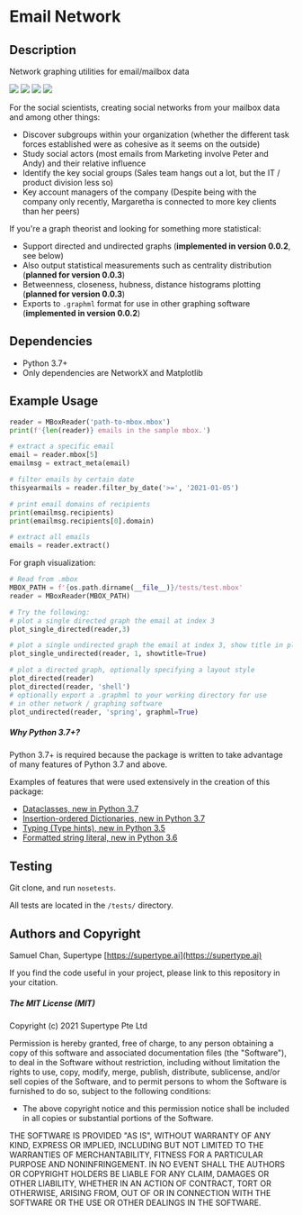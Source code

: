 # Email Network

## Description
Network graphing utilities for email/mailbox data

![](assets/graph1.png)
![](assets/graph4.png)
![](assets/graph3.png)
![](assets/graph2.png)

For the social scientists, creating social networks from your mailbox data and among other things:
* Discover subgroups within your organization (whether the different task forces established were as cohesive as it seems on the outside)  
* Study social actors (most emails from Marketing involve Peter and Andy) and their relative influence  
* Identify the key social groups (Sales team hangs out a lot, but the IT / product division less so)
* Key account managers of the company (Despite being with the company only recently, Margaretha is connected to more key clients than her peers)


If you're a graph theorist and looking for something more statistical:
* Support directed and undirected graphs (**implemented in version 0.0.2**, see below)
* Also output statistical measurements such as centrality distribution (**planned for version 0.0.3**)
* Betweenness, closeness, hubness, distance histograms plotting (**planned for version 0.0.3**) 
* Exports to `.graphml` format for use in other graphing software (**implemented in version 0.0.2**)

## Dependencies
* Python 3.7+
* Only dependencies are NetworkX and Matplotlib

## Example Usage
```python
reader = MBoxReader('path-to-mbox.mbox')
print(f'{len(reader)} emails in the sample mbox.')

# extract a specific email
email = reader.mbox[5]
emailmsg = extract_meta(email)

# filter emails by certain date
thisyearmails = reader.filter_by_date('>=', '2021-01-05')

# print email domains of recipients
print(emailmsg.recipients)
print(emailmsg.recipients[0].domain)

# extract all emails
emails = reader.extract()
```

For graph visualization:
```py
# Read from .mbox
MBOX_PATH = f'{os.path.dirname(__file__)}/tests/test.mbox'
reader = MBoxReader(MBOX_PATH)

# Try the following: 
# plot a single directed graph the email at index 3
plot_single_directed(reader,3)

# plot a single undirected graph the email at index 3, show title in plot
plot_single_undirected(reader, 1, showtitle=True)

# plot a directed graph, optionally specifying a layout style
plot_directed(reader)
plot_directed(reader, 'shell')
# optionally export a .graphml to your working directory for use
# in other network / graphing software
plot_undirected(reader, 'spring', graphml=True)
```


##### Why Python 3.7+?
Python 3.7+ is required because the package is written to take advantage of many features of Python 3.7 and above. 

Examples of features that were used extensively in the creation of this package:
* [Dataclasses, new in Python 3.7](https://www.youtube.com/watch?v=sH_jLQvnpBo)
* [Insertion-ordered Dictionaries, new in Python 3.7](https://www.youtube.com/watch?v=h-DBWPjpqWY)
* [Typing (Type hints), new in Python 3.5](https://docs.python.org/3/library/typing.html)
* [Formatted string literal, new in Python 3.6](https://docs.python.org/3/reference/lexical_analysis.html#f-strings)
## Testing
Git clone, and run `nosetests`. 

All tests are located in the `/tests/` directory.


## Authors and Copyright

Samuel Chan, Supertype [https://supertype.ai](https://supertype.ai)

If you find the code useful in your project, please link to this repository in your citation.

##### The MIT License (MIT)

Copyright (c) 2021 Supertype Pte Ltd

Permission is hereby granted, free of charge, to any person obtaining a copy of this software and associated documentation files (the "Software"), to deal in the Software without restriction, including without limitation the rights to use, copy, modify, merge, publish, distribute, sublicense, and/or sell copies of the Software, and to permit persons to whom the Software is furnished to do so, subject to the following conditions:

* The above copyright notice and this permission notice shall be included in all copies or substantial portions of the Software.

THE SOFTWARE IS PROVIDED "AS IS", WITHOUT WARRANTY OF ANY KIND, EXPRESS OR IMPLIED, INCLUDING BUT NOT LIMITED TO THE WARRANTIES OF MERCHANTABILITY, FITNESS FOR A PARTICULAR PURPOSE AND NONINFRINGEMENT. IN NO EVENT SHALL THE AUTHORS OR COPYRIGHT HOLDERS BE LIABLE FOR ANY CLAIM, DAMAGES OR OTHER LIABILITY, WHETHER IN AN ACTION OF CONTRACT, TORT OR OTHERWISE, ARISING FROM, OUT OF OR IN CONNECTION WITH THE SOFTWARE OR THE USE OR OTHER DEALINGS IN THE SOFTWARE.